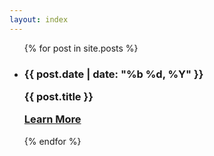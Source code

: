 ```yaml
---
layout: index
---
```


<ul class="list-unstyled">
    {% for post in site.posts %}
      <li class="row col-12">
      <h3 class="d-flex">
        <span class="col-3 fw-lighter fst-italic text-center"><i class="fa-regular fa-calendar"></i>
            {{ post.date | date: "%b %d, %Y" }}
        </span>
        <div class="col mb-3">
          <p class="mb-0">
            {{ post.title }}
          </p>
          <a href="{{ post.url }}" class="news-detail fs-6">
            Learn More
          </a>
        </div>
        </h3>
      </li>
    {% endfor %}
</ul>
